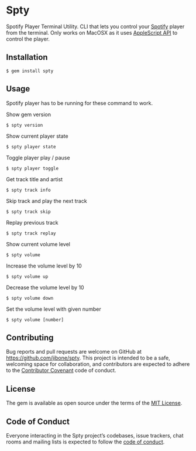 # Spty

Spotify Player Terminal Utility. CLI that lets you control your
[Spotify](http://spotify.com) player from the terminal. Only works on MacOSX as
it uses [AppleScript API](https://developer.spotify.com/applescript-api/)
to control the player.

## Installation

```
$ gem install spty
```

## Usage

Spotify player has to be running for these command to work.

Show gem version
```
$ spty version
```

Show current player state
```
$ spty player state
```

Toggle player play / pause
```
$ spty player toggle
```

Get track title and artist
```
$ spty track info
```

Skip track and play the next track
```
$ spty track skip
```

Replay previous track
```
$ spty track replay
```

Show current volume level
```
$ spty volume
```

Increase the volume level by 10
```
$ spty volume up
```

Decrease the volume level by 10
```
$ spty volume down
```

Set the volume level with given number
```
$ spty volume [number]
```

## Contributing

Bug reports and pull requests are welcome on GitHub at
https://github.com/jibone/spty. This project is intended to be a safe, welcoming
space for collaboration, and contributors are expected to adhere to the
[Contributor Covenant](http://contributor-covenant.org) code of conduct.

## License

The gem is available as open source under the terms of the
[MIT License](http://opensource.org/licenses/MIT).

## Code of Conduct

Everyone interacting in the Spty project’s codebases, issue trackers, chat rooms
and mailing lists is expected to follow the
[code of conduct](https://github.com/jibone/spty/blob/master/CODE_OF_CONDUCT.md).
